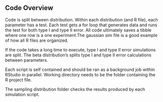 
<!-- README.md is generated from README.Rmd. Please edit that file -->

## Code Overview

Code is split between distribution. Within each distribution (and R
file), each parameter has a test. Each test gets a for loop that
generates data and runs the test for both type I and type II error. All
code ultimately saves a tibble where one row is a one experiment.The
gaussian sim file is a good example of how all R files are organized.

If the code takes a long time to execute, type I and type II error
simulations are split. The beta distribution’s splits type I and type II
error calculations between parameters.

Each script is self contained and should be ran as a background job
within RStudio in parallel. Working directory needs to be the folder
containing the R project file.

The sampling distribution folder checks the results produced by each
simulation script.
